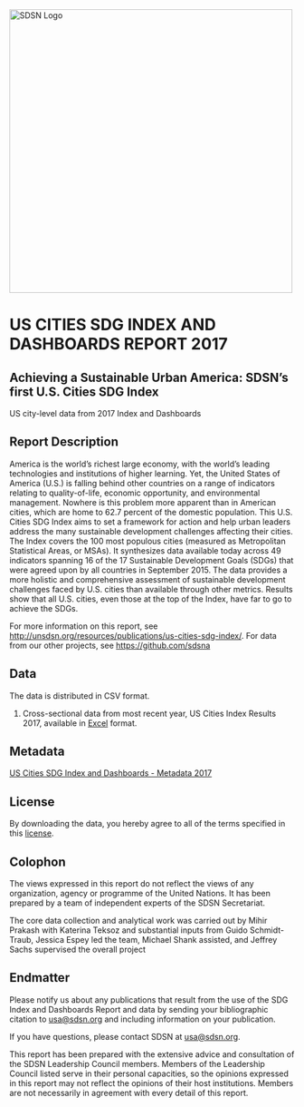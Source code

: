 <img src="https://github.com/sdsna/2019SustainableDevelopmentReport/blob/master/SDSN_logo.jpg" width="500" alt="SDSN Logo">

# US CITIES SDG INDEX AND DASHBOARDS REPORT 2017  
## Achieving a Sustainable Urban America: SDSN’s first U.S. Cities SDG Index
US city-level data from 2017 Index and Dashboards

## Report Description
America is the world’s richest large economy, with the world’s leading technologies and institutions of higher learning. Yet, the United States of America (U.S.) is falling behind other countries on a range of indicators relating to quality-of-life, economic opportunity, and environmental management. Nowhere is this problem more apparent than in American cities, which are home to 62.7 percent of the domestic population. This U.S. Cities SDG Index aims to set a framework for action and help urban leaders address the many sustainable development challenges affecting their cities. The Index covers the 100 most populous cities (measured as Metropolitan Statistical Areas, or MSAs). It synthesizes data available today across 49 indicators spanning 16 of the 17 Sustainable Development Goals (SDGs) that were agreed upon by all countries in September 2015. The data provides a more holistic and comprehensive assessment of sustainable development challenges faced by U.S. cities than available through other metrics. Results show that all U.S. cities, even those at the top of the Index, have far to go to achieve the SDGs.

For more information on this report, see http://unsdsn.org/resources/publications/us-cities-sdg-index/.
For data from our other projects, see https://github.com/sdsna

## Data

The data is distributed in CSV format.

1. Cross-sectional data from most recent year, US Cities Index Results 2017, available in [Excel](https://github.com/sdsna/2017USCitiesIndex/blob/master/2017USCitiesIndexResults.xlsx) format.

## Metadata

[US Cities SDG Index and Dashboards - Metadata 2017](https://github.com/sdsna/2017USCitiesIndex/blob/master/2017USCitiesIndexMetadata.pdf)

## License

By downloading the data, you hereby agree to all of the terms specified in this [license](https://github.com/sdsna).

## Colophon
The views expressed in this report do not reflect the views of any organization, agency or programme of the United
Nations. It has been prepared by a team of independent experts of the SDSN Secretariat.

The core data collection and analytical work was carried out by Mihir Prakash with Katerina Teksoz and substantial inputs from
Guido Schmidt-Traub, Jessica Espey led the team, Michael Shank assisted, and Jeffrey Sachs supervised the overall project

## Endmatter

Please notify us about any publications that result from the use of the SDG Index and Dashboards Report and data by sending your bibliographic citation to usa@sdsn.org and including information on your publication.

If you have questions, please contact SDSN at <usa@sdsn.org>.

This report has been prepared with the extensive advice and consultation of the SDSN Leadership Council members. Members of the Leadership Council listed serve in their personal capacities, so the opinions expressed in this report may not reflect the opinions of their host institutions. Members are not necessarily in agreement with every detail of this report.

